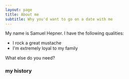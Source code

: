 ```yaml
---
layout: page
title: About me
subtitle: Why you'd want to go on a date with me
---
```


My name is Samuel Hepner. I have the following qualities:

- I rock a great mustache
- I'm extremely loyal to my family

What else do you need?

### my history


